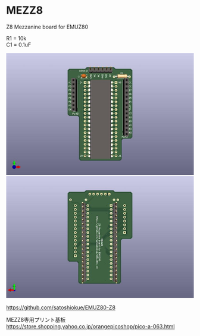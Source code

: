 # MEZZ8
Z8 Mezzanine board for EMUZ80

R1 = 10k  
C1 = 0.1uF  

![MEZZ8 PCB TOP](https://github.com/satoshiokue/MEZZ8/blob/main/imgs/MEZZ8_top.jpg)
![MEZZ8 PCB BOTTOM](https://github.com/satoshiokue/MEZZ8/blob/main/imgs/MEZZ8_bottom.jpg)

https://github.com/satoshiokue/EMUZ80-Z8  

MEZZ8専用プリント基板  
https://store.shopping.yahoo.co.jp/orangepicoshop/pico-a-063.html
